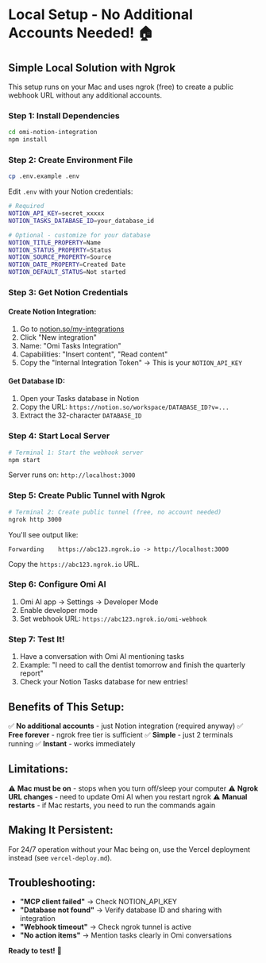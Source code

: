 # Local Setup - No Additional Accounts Needed! 🏠

## Simple Local Solution with Ngrok

This setup runs on your Mac and uses ngrok (free) to create a public webhook URL without any additional accounts.

### Step 1: Install Dependencies
```bash
cd omi-notion-integration
npm install
```

### Step 2: Create Environment File
```bash
cp .env.example .env
```

Edit `.env` with your Notion credentials:
```bash
# Required
NOTION_API_KEY=secret_xxxxx
NOTION_TASKS_DATABASE_ID=your_database_id

# Optional - customize for your database
NOTION_TITLE_PROPERTY=Name
NOTION_STATUS_PROPERTY=Status
NOTION_SOURCE_PROPERTY=Source
NOTION_DATE_PROPERTY=Created Date
NOTION_DEFAULT_STATUS=Not started
```

### Step 3: Get Notion Credentials

#### Create Notion Integration:
1. Go to [notion.so/my-integrations](https://notion.so/my-integrations)
2. Click "New integration"
3. Name: "Omi Tasks Integration"  
4. Capabilities: "Insert content", "Read content"
5. Copy the "Internal Integration Token" → This is your `NOTION_API_KEY`

#### Get Database ID:
1. Open your Tasks database in Notion
2. Copy the URL: `https://notion.so/workspace/DATABASE_ID?v=...`
3. Extract the 32-character `DATABASE_ID`

### Step 4: Start Local Server
```bash
# Terminal 1: Start the webhook server
npm start
```

Server runs on: `http://localhost:3000`

### Step 5: Create Public Tunnel with Ngrok
```bash
# Terminal 2: Create public tunnel (free, no account needed)
ngrok http 3000
```

You'll see output like:
```
Forwarding    https://abc123.ngrok.io -> http://localhost:3000
```

Copy the `https://abc123.ngrok.io` URL.

### Step 6: Configure Omi AI
1. Omi AI app → Settings → Developer Mode
2. Enable developer mode
3. Set webhook URL: `https://abc123.ngrok.io/omi-webhook`

### Step 7: Test It!
1. Have a conversation with Omi AI mentioning tasks
2. Example: "I need to call the dentist tomorrow and finish the quarterly report"
3. Check your Notion Tasks database for new entries!

## Benefits of This Setup:
✅ **No additional accounts** - just Notion integration (required anyway)
✅ **Free forever** - ngrok free tier is sufficient
✅ **Simple** - just 2 terminals running
✅ **Instant** - works immediately

## Limitations:
⚠️ **Mac must be on** - stops when you turn off/sleep your computer
⚠️ **Ngrok URL changes** - need to update Omi AI when you restart ngrok
⚠️ **Manual restarts** - if Mac restarts, you need to run the commands again

## Making It Persistent:
For 24/7 operation without your Mac being on, use the Vercel deployment instead (see `vercel-deploy.md`).

## Troubleshooting:
- **"MCP client failed"** → Check NOTION_API_KEY
- **"Database not found"** → Verify database ID and sharing with integration
- **"Webhook timeout"** → Check ngrok tunnel is active
- **"No action items"** → Mention tasks clearly in Omi conversations

**Ready to test!** 🚀